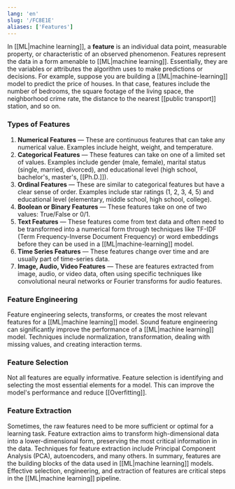 ```yaml
---
lang: 'en'
slug: '/FC8E1E'
aliases: ['Features']
---
```


In [[ML|machine learning]], a **feature** is an individual data point, measurable property, or characteristic of an observed phenomenon. Features represent the data in a form amenable to [[ML|machine learning]]. Essentially, they are the variables or attributes the algorithm uses to make predictions or decisions. For example, suppose you are building a [[ML|machine-learning]] model to predict the price of houses. In that case, features include the number of bedrooms, the square footage of the living space, the neighborhood crime rate, the distance to the nearest [[public transport]] station, and so on.

### Types of Features

1. **Numerical Features** — These are continuous features that can take any numerical value. Examples include height, weight, and temperature.
2. **Categorical Features** — These features can take on one of a limited set of values. Examples include gender (male, female), marital status (single, married, divorced), and educational level (high school, bachelor's, master's, [[Ph.D.]]).
3. **Ordinal Features** — These are similar to categorical features but have a clear sense of order. Examples include star ratings (1, 2, 3, 4, 5) and educational level (elementary, middle school, high school, college).
4. **Boolean or Binary Features** — These features take on one of two values: True/False or 0/1.
5. **Text Features** — These features come from text data and often need to be transformed into a numerical form through techniques like TF-IDF (Term Frequency-Inverse Document Frequency) or word embeddings before they can be used in a [[ML|machine-learning]] model.
6. **Time Series Features** — These features change over time and are usually part of time-series data.
7. **Image, Audio, Video Features** — These are features extracted from image, audio, or video data, often using specific techniques like convolutional neural networks or Fourier transforms for audio features.

### Feature Engineering

Feature engineering selects, transforms, or creates the most relevant features for a [[ML|machine learning]] model. Sound feature engineering can significantly improve the performance of a [[ML|machine learning]] model. Techniques include normalization, transformation, dealing with missing values, and creating interaction terms.

### Feature Selection

Not all features are equally informative. Feature selection is identifying and selecting the most essential elements for a model. This can improve the model's performance and reduce [[Overfitting]].

### Feature Extraction

Sometimes, the raw features need to be more sufficient or optimal for a learning task. Feature extraction aims to transform high-dimensional data into a lower-dimensional form, preserving the most critical information in the data. Techniques for feature extraction include Principal Component Analysis (PCA), autoencoders, and many others. In summary, features are the building blocks of the data used in [[ML|machine learning]] models. Effective selection, engineering, and extraction of features are critical steps in the [[ML|machine learning]] pipeline.
